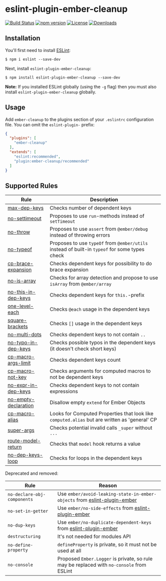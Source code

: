 # eslint-plugin-ember-cleanup

[![Build Status](https://travis-ci.org/onechiporenko/eslint-plugin-ember-cleanup.svg)](https://travis-ci.org/onechiporenko/eslint-plugin-ember-cleanup)
[![npm version](https://badge.fury.io/js/eslint-plugin-ember-cleanup.png)](http://badge.fury.io/js/eslint-plugin-ember-cleanup)
[![License](http://img.shields.io/:license-mit-blue.svg)](http://doge.mit-license.org)
[![Downloads](http://img.shields.io/npm/dm/eslint-plugin-ember-cleanup.svg)](https://www.npmjs.com/package/eslint-plugin-ember-cleanup)

## Installation

You'll first need to install [ESLint](http://eslint.org):

```
$ npm i eslint --save-dev
```

Next, install `eslint-plugin-ember-cleanup`:

```
$ npm install eslint-plugin-ember-cleanup --save-dev
```

**Note:** If you installed ESLint globally (using the `-g` flag) then you must also install `eslint-plugin-ember-cleanup` globally.

## Usage

Add `ember-cleanup` to the plugins section of your `.eslintrc` configuration file. You can omit the `eslint-plugin-` prefix:

```json
{
  "plugins": [
    "ember-cleanup"
  ],
  "extends": [
    "eslint:recommended",
    "plugin:ember-cleanup/recommended"
  ]
}
```

## Supported Rules

| Rule | Description |
|----- | ------------|
| [max-dep-keys](./docs/rules/max-dep-keys.md)| Checks number of dependent keys |
| [no-settimeout](./docs/rules/no-settimeout.md) | Proposes to use `run`-methods instead of `setTimeout` |
| [no-throw](./docs/rules/no-throw.md) | Proposes to use `assert` from `@ember/debug` instead of throwing errors |
| [no-typeof](./docs/rules/no-typeof.md) | Proposes to use `typeOf` from `@ember/utils` instead of  built-in `typeof` for some types check |
| [cp-brace-expansion](./docs/rules/cp-brace-expansion.md) | Checks dependent keys for possibility to do brace expansion |
| [no-is-array](./docs/rules/no-is-array.md) | Checks for array detection and propose to use `isArray` from `@ember/array` |
| [no-this-in-dep-keys](./docs/rules/no-this-in-dep-keys.md) | Checks dependent keys for `this.`-prefix |
| [one-level-each](./docs/rules/one-level-each.md) | Checks `@each` usage in the dependent keys |
| [square-brackets](./docs/rules/square-brackets.md) | Checks `[]` usage in the dependent keys |
| [no-multi-dots](./docs/rules/no-multi-dots.md) | Checks dependent keys to not contain `..` |
| [no-typo-in-dep-keys](./docs/rules/no-typo-in-dep-keys.md) | Checks possible typos in the dependent keys (it doesn't check short keys) |
| [cp-macro-args-limit](./docs/rules/cp-macro-args-limit.md) | Checks dependent keys count |
| [cp-macro-not-key](./docs/rules/cp-macro-not-key.md) | Checks arguments for computed macros to not be dependent keys |
| [no-expr-in-dep-keys](./docs/rules/no-expr-in-dep-keys.md) | Checks dependent keys to not contain expressions |
| [no-empty-declaration](./docs/rules/no-empty-declaration.md) | Disallow empty `extend` for Ember Objects |
| [cp-macro-alias](./docs/rules/cp-macro-alias.md) | Looks for Computed Properties that look like `computed.alias` but are written as 'general' CP |
| [super-args](./docs/rules/super-args.md) | Checks potential invalid calls `_super` without `...` |
| [route-model-return](./docs/rules/route-model-return.md) | Checks that `model` hook returns a value |
| [no-dep-keys-loop](./docs/rules/no-dep-keys-loop.md) | Checks for loops in the dependent keys |

Deprecated and removed:

| Rule | Reason |
|------|--------|
| `no-declare-obj-components` | Use `ember/avoid-leaking-state-in-ember-objects` from [eslint-plugin-ember](https://github.com/ember-cli/eslint-plugin-ember) |
| `no-set-in-getter` | Use `ember/no-side-effects` from [eslint-plugin-ember](https://github.com/ember-cli/eslint-plugin-ember) |
| `no-dup-keys` | Use `ember/no-duplicate-dependent-keys` from [eslint-plugin-ember](https://github.com/ember-cli/eslint-plugin-ember) |
| `destructuring` | It's not needed for modules API |
| `no-define-property` | `defineProperty` is private, so it must not be used at all |
| `no-console` | Proposed `Ember.Logger` is private, so rule may be replaced with `no-console` from ESLint | 
